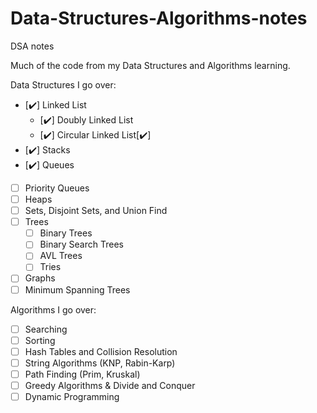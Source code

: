 # Data-Structures-Algorithms-notes
DSA notes

Much of the code from my Data Structures and Algorithms learning. 


Data Structures I go over:

- [✔️] Linked List
  - [✔️] Doubly Linked List
  - [✔️] Circular Linked List[✔️]
- [✔️] Stacks
- [✔️] Queues
- [ ] Priority Queues
- [ ] Heaps
- [ ] Sets, Disjoint Sets, and Union Find
- [ ] Trees
  - [ ] Binary Trees
  - [ ] Binary Search Trees
  - [ ] AVL Trees
  - [ ] Tries
- [ ] Graphs
- [ ] Minimum Spanning Trees

Algorithms I go over:

- [ ] Searching
- [ ] Sorting 
- [ ] Hash Tables and Collision Resolution
- [ ] String Algorithms (KNP, Rabin-Karp)
- [ ] Path Finding (Prim, Kruskal)
- [ ] Greedy Algorithms & Divide and Conquer
- [ ] Dynamic Programming 
